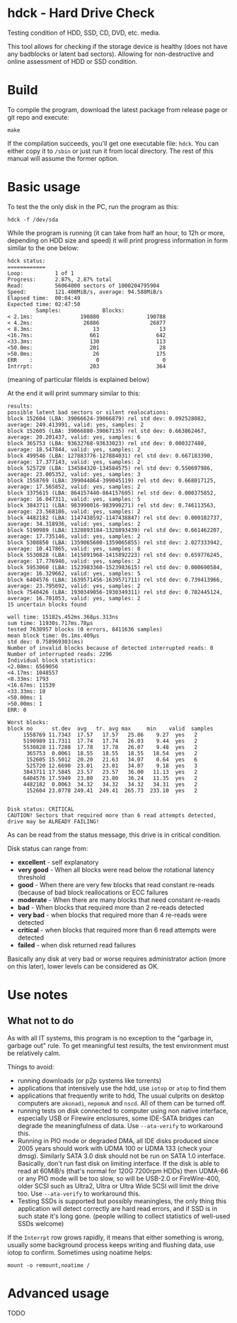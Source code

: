 # hdck - Hard Drive Check

Testing condition of HDD, SSD, CD, DVD, etc. media.

This tool allows for checking if the storage device is healthy (does not have
any badblocks or latent bad sectors).
Allowing for non-destructive and online assessment of HDD or SSD condition.

# Build

To compile the program, download the latest package from release page or
git repo and execute:

```
make
```

If the compilation succeeds, you'll get one executable file: `hdck`. You can
either copy it to `/sbin` or just run it from local directory. The rest of this
manual will assume the former option.

# Basic usage

To test the the only disk in the PC, run the program as this:

```
hdck -f /dev/sda
```

While the program is running (it can take from half an hour, to 12h or more,
depending on HDD size and speed) it will print progress information in form
similar to the one below:

```
hdck status:
============
Loop:          1 of 1
Progress:      2.87%, 2.87% total
Read:          56064000 sectors of 1000204795904
Speed:         121.408MiB/s, average: 94.588MiB/s
Elapsed time:  00:04:49
Expected time: 02:47:50
         Samples:             Blocks:
< 2.1ms:               190880               190788
< 4.2ms:                26886                26877
< 8.3ms:                   13                   13
<16.7ms:                  661                  642
<33.3ms:                  130                  113
<50.0ms:                  201                   28
>50.0ms:                   26                  175
ERR    :                    0                    0
Intrrpt:                  203                  364
```

(meaning of particular filelds is explained below)

At the end it will print summary similar to this:

```
results:
possible latent bad sectors or silent realocations:
block 152604 (LBA: 39066624-39066879) rel std dev: 0.092528082, average: 249.413991, valid: yes, samples: 2
block 152605 (LBA: 39066880-39067135) rel std dev: 0.663862467, average: 20.201437, valid: yes, samples: 6
block 365753 (LBA: 93632768-93633023) rel std dev: 0.000327480, average: 18.547844, valid: yes, samples: 2
block 499546 (LBA: 127883776-127884031) rel std dev: 0.667183390, average: 17.377143, valid: yes, samples: 2
block 525720 (LBA: 134584320-134584575) rel std dev: 0.550697986, average: 23.005352, valid: yes, samples: 3
block 1558769 (LBA: 399044864-399045119) rel std dev: 0.668017125, average: 17.565852, valid: yes, samples: 2
block 3375615 (LBA: 864157440-864157695) rel std dev: 0.000375852, average: 16.047311, valid: yes, samples: 5
block 3843711 (LBA: 983990016-983990271) rel std dev: 0.746113563, average: 23.568186, valid: yes, samples: 2
block 4482182 (LBA: 1147438592-1147438847) rel std dev: 0.000182737, average: 34.318936, valid: yes, samples: 2
block 5190989 (LBA: 1328893184-1328893439) rel std dev: 0.661462207, average: 17.735146, valid: yes, samples: 2
block 5308850 (LBA: 1359065600-1359065855) rel std dev: 2.027333942, average: 10.417865, valid: yes, samples: 8
block 5530828 (LBA: 1415891968-1415892223) rel std dev: 0.659776245, average: 17.776946, valid: yes, samples: 2
block 5953060 (LBA: 1523983360-1523983615) rel std dev: 0.000690584, average: 16.329662, valid: yes, samples: 5
block 6404576 (LBA: 1639571456-1639571711) rel std dev: 0.739413966, average: 23.795692, valid: yes, samples: 2
block 7540426 (LBA: 1930349056-1930349311) rel std dev: 0.702445124, average: 16.701053, valid: yes, samples: 2
15 uncertain blocks found

wall time: 15182s.452ms.368µs.313ns
sum time: 11930s.717ms.78µs
tested 7630957 blocks (0 errors, 8411636 samples)
mean block time: 0s.1ms.409µs
std dev: 0.758969303(ms)
Number of invalid blocks because of detected interrupted reads: 0
Number of interrupted reads: 2296
Individual block statistics:
<2.08ms: 6569056
<4.17ms: 1048557
<8.33ms: 1793
<16.67ms: 11539
<33.33ms: 10
<50.00ms: 1
>50.00ms: 1
ERR: 0

Worst blocks:
block no      st.dev  avg   tr. avg max     min    valid  samples
     1558769 11.7343  17.57   17.57   25.86    9.27  yes   2
     5190989 11.7311  17.74   17.74   26.03    9.44  yes   2
     5530828 11.7288  17.78   17.78   26.07    9.48  yes   2
      365753  0.0061  18.55   18.55   18.55   18.54  yes   2
      152605 15.5012  20.20   21.63   34.07    0.64  yes   6
      525720 12.6690  23.01   23.01   34.07    9.18  yes   3
     3843711 17.5845  23.57   23.57   36.00   11.13  yes   2
     6404576 17.5949  23.80   23.80   36.24   11.35  yes   2
     4482182  0.0063  34.32   34.32   34.32   34.31  yes   2
      152604 23.0778 249.41  249.41  265.73  233.10  yes   2


Disk status: CRITICAL
CAUTION! Sectors that required more than 6 read attempts detected, drive may be ALREADY FAILING!
```

As can be read from the status message, this drive is in critical condition.

Disk status can range from:

* **excellent** - self explanatory
* **very good** - When all blocks were read below the rotational latency threshold
* **good** - When there are very few blocks that read constant re-reads (because of bad block reallocations or ECC failures
* **moderate** -  When there are many blocks that need constant re-reads
* **bad** - When blocks that required more than 2 re-reads detected
* **very bad** - when blocks that required more than 4 re-reads were detected
* **critical** - when blocks that required more than 6 read attempts were detected
* **failed** - when disk returned read failures

Basically any disk at very bad or worse requires administrator action (more on
this later), lower levels can be considered as OK.


# Use notes
## What not to do

As with all IT systems, this program is no exception to the "garbage in,
garbage out" rule. To get meaningful test results, the test environment must be
relatively calm.

Things to avoid:

* running downloads (or p2p systems like torrents)
* applications that intensively use the hdd, use `iotop` or `atop` to find them
* applications that frequently write to hdd, The usual culprits on desktop
  computers are `akonadi`, `nepomuk` and `nscd`. All of them can be turned off.
* running tests on disk connected to computer using non native interface,
  especially USB or Firewire enclosures, some IDE-SATA bridges can degrade the
  meaningfulness of data. Use `--ata-verify` to workaround this.
* Running in PIO mode or degraded DMA, all IDE disks produced since 2005 years
  should work with UDMA 100 or UDMA 133 (check your dmsg). Similarly SATA 3.0
  disk should not be run on SATA 1.0 interface. Basically, don't run fast disk
  on limiting interface. If the disk is able to read at 60MiB/s (that's normal
  for 120G 7200rpm HDDs) then UDMA-66 or any PIO mode will be too slow, so will
  be USB-2.0 or FireWire-400, older SCSI such as Ultra2, Ultra or Ultra Wide
  SCSI will limit the drive too. Use `--ata-verify` to workaround this.
* Testing SSDs is supported but possibly meaningless, the only thing this
  application will detect correctly are hard read errors, and if SSD is in
  such state it's long gone. (people willing to collect statistics of
  well-used SSDs welcome)

If the `Interrpt` row grows rapidly, it means that either something is wrong,
usually some background process keeps writing and flushing data, use iotop to
confirm. Sometimes using noatime helps:

```
mount -o remount,noatime /
```

# Advanced usage

TODO
